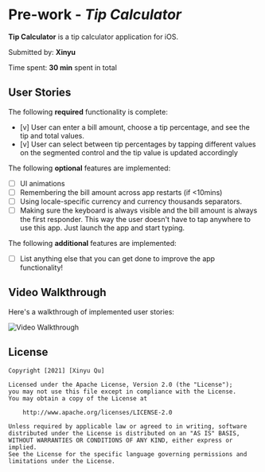 # Pre-work - *Tip Calculator*

**Tip Calculator** is a tip calculator application for iOS.

Submitted by: **Xinyu**

Time spent: **30 min** spent in total

## User Stories

The following **required** functionality is complete:

* [v] User can enter a bill amount, choose a tip percentage, and see the tip and total values.
* [v] User can select between tip percentages by tapping different values on the segmented control and the tip value is updated accordingly

The following **optional** features are implemented:

* [ ] UI animations
* [ ] Remembering the bill amount across app restarts (if <10mins)
* [ ] Using locale-specific currency and currency thousands separators.
* [ ] Making sure the keyboard is always visible and the bill amount is always the first responder. This way the user doesn't have to tap anywhere to use this app. Just launch the app and start typing.

The following **additional** features are implemented:

- [ ] List anything else that you can get done to improve the app functionality!

## Video Walkthrough

Here's a walkthrough of implemented user stories:

<img src='http://g.recordit.co/WQHTctWeSf.gif' title='Video Walkthrough' width='' alt='Video Walkthrough' />


## License

    Copyright [2021] [Xinyu Qu]

    Licensed under the Apache License, Version 2.0 (the "License");
    you may not use this file except in compliance with the License.
    You may obtain a copy of the License at

        http://www.apache.org/licenses/LICENSE-2.0

    Unless required by applicable law or agreed to in writing, software
    distributed under the License is distributed on an "AS IS" BASIS,
    WITHOUT WARRANTIES OR CONDITIONS OF ANY KIND, either express or implied.
    See the License for the specific language governing permissions and
    limitations under the License.
